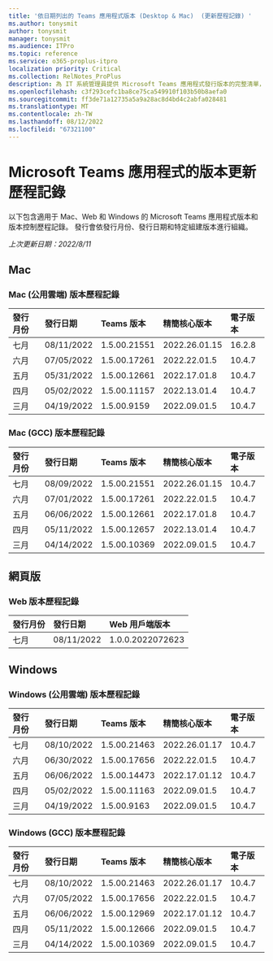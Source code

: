 ```yaml
---
title: '依日期列出的 Teams 應用程式版本 (Desktop & Mac)  (更新歷程記錄) '
ms.author: tonysmit
author: tonysmit
manager: tonysmit
ms.audience: ITPro
ms.topic: reference
ms.service: o365-proplus-itpro
localization priority: Critical
ms.collection: RelNotes_ProPlus
description: 為 IT 系統管理員提供 Microsoft Teams 應用程式發行版本的完整清單，並依發行日期和特定組建版本組織。
ms.openlocfilehash: c3f293cefc1ba8ce75ca549910f103b50b8aefa0
ms.sourcegitcommit: ff3de71a12735a5a9a28ac8d4bd4c2abfa028481
ms.translationtype: MT
ms.contentlocale: zh-TW
ms.lasthandoff: 08/12/2022
ms.locfileid: "67321100"
---
```

# <a name="version-update-history-for-the-microsoft-teams-app"></a>Microsoft Teams 應用程式的版本更新歷程記錄
以下包含適用于 Mac、Web 和 Windows 的 Microsoft Teams 應用程式版本和版本控制歷程記錄。 發行會依發行月份、發行日期和特定組建版本進行組織。
<br/>

*上次更新日期：2022/8/11*
<br/>

## <a name="mac"></a>Mac
### <a name="mac-public-cloud-version-history"></a>Mac (公用雲端) 版本歷程記錄
|**發行月份**|**發行日期**|**Teams 版本**|**精簡核心版本**|**電子版本**
|:-----|:-----|:-----|:-----|:-----|
|七月|08/11/2022|1.5.00.21551|2022.26.01.15|16.2.8
|六月|07/05/2022|1.5.00.17261|2022.22.01.5|10.4.7
|五月|05/31/2022|1.5.00.12661|2022.17.01.8|10.4.7
|四月|05/02/2022|1.5.00.11157|2022.13.01.4|10.4.7
|三月|04/19/2022|1.5.00.9159|2022.09.01.5|10.4.7

### <a name="mac-gcc-version-history"></a>Mac (GCC) 版本歷程記錄
|**發行月份**|**發行日期**|**Teams 版本**|**精簡核心版本**|**電子版本**
|:-----|:-----|:-----|:-----|:-----|
|七月|08/09/2022|1.5.00.21551|2022.26.01.15|10.4.7
|六月|07/01/2022|1.5.00.17261|2022.22.01.5|10.4.7
|五月|06/06/2022|1.5.00.12661|2022.17.01.8|10.4.7
|四月|05/11/2022|1.5.00.12657|2022.13.01.4|10.4.7
|三月|04/14/2022|1.5.00.10369|2022.09.01.5|10.4.7

## <a name="web"></a>網頁版
### <a name="web-version-history"></a>Web 版本歷程記錄
|**發行月份**|**發行日期**|**Web 用戶端版本**
|:-----|:-----|:-----|
|七月|08/11/2022|1.0.0.2022072623

## <a name="windows"></a>Windows
### <a name="windows-public-cloud-version-history"></a>Windows (公用雲端) 版本歷程記錄
|**發行月份**|**發行日期**|**Teams 版本**|**精簡核心版本**|**電子版本**
|:-----|:-----|:-----|:-----|:-----|
|七月|08/10/2022|1.5.00.21463|2022.26.01.17|10.4.7
|六月|06/30/2022|1.5.00.17656|2022.22.01.5|10.4.7
|五月|06/06/2022|1.5.00.14473|2022.17.01.12|10.4.7
|四月|05/02/2022|1.5.00.11163|2022.09.01.5|10.4.7
|三月|04/19/2022|1.5.00.9163|2022.09.01.5|10.4.7

### <a name="windows-gcc-version-history"></a>Windows (GCC) 版本歷程記錄
|**發行月份**|**發行日期**|**Teams 版本**|**精簡核心版本**|**電子版本**
|:-----|:-----|:-----|:-----|:-----|
|七月|08/10/2022|1.5.00.21463|2022.26.01.17|10.4.7
|六月|07/05/2022|1.5.00.17656|2022.22.01.5 |10.4.7
|五月|06/06/2022|1.5.00.12969|2022.17.01.12|10.4.7
|四月|05/11/2022|1.5.00.12666|2022.09.01.5|10.4.7
|三月|04/14/2022|1.5.00.10369|2022.09.01.5|10.4.7